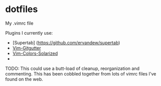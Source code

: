 dotfiles
=====

My .vimrc file

Plugins I currently use:
* [Supertab] (https://github.com/ervandew/supertab)
* [Vim-Gitgutter](https://github.com/airblade/vim-gitgutter)
* [Vim-Colors-Solarized](https://github.com/altercation/vim-colors-solarized)
* []()

TODO:
This could use a butt-load of cleanup, reorganization and commenting. This has been cobbled together from lots of vimrc files I've found on the web. 
